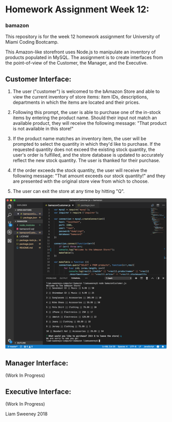 # Homework Assignment Week 12:
### bamazon

This repository is for the week 12 homework assignment for University of Miami Coding Bootcamp. 

This Amazon-like storefront uses Node.js to manipulate an inventory of products populated in MySQL. The assignment is to create interfaces from the point-of-view of the Customer, the Manager, and the Executive.

## Customer Interface:
1. The user ("customer") is welcomed to the bAmazon Store and able to view the current inventory of store items: item IDs, descriptions, departments in which the items are located and their prices. 

3. Following this prompt, the user is able to purchase one of the in-stock items by entering the product name. Should their input not match an available product, they will receive the following message: "That product is not available in this store!"

4. If the product name matches an inventory item, the user will be prompted to select the quantity in which they'd like to purchase. If the requested quantity does not exceed the existing stock quantity, the user's order is fulfilled, and the store database is updated to accurately reflect the new stock quantity. The user is thanked for their purchase. 

5. If the order exceeds the stock quantity, the user will receive the following message: "That amount exceeds our stock quantity!" and they are presented with the original store view from which to choose.

5. The user can exit the store at any time by hitting "Q". 

<img src="assets/images/01-LeavingtheStore.png">

## Manager Interface:
(Work In Progress)

## Executive Interface:
(Work In Progress)

Liam Sweeney 2018
